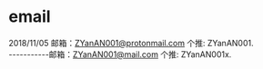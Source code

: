 # email
2018/11/05 邮箱：ZYanAN001@protonmail.com 个推: ZYanAN001.   
-----------邮箱：ZYanAN001@mail.com 个推: ZYanAN001x.  
